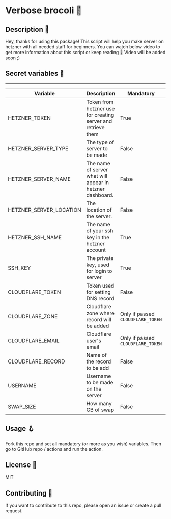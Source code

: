 # Verbose brocoli 🥦

## Description 📙
Hey, thanks for using this package! This script will help you make server on hetzner with all needed staff for beginners. You can watch below video to get more information about this script or keep reading 📖
Video will be added soon ;)

## Secret variables 🤫
---
| Variable | Description | Mandatory | Default | How to get |
|-|-|-|-|-|
|HETZNER_TOKEN | Token from hetzner use for creating server and retrieve them | True | N/A | [Click me](https://imgur.com/a/VhHQjJ9) |
|HETZNER_SERVER_TYPE | The type of server to be made | False | cx11 | [There is list with all codes!](https://www.hetzner.com/cloud) | 
|HETZNER_SERVER_NAME | The name of server what will appear in hetzner dashboard. | False | server | N/A | 
|HETZNER_SERVER_LOCATION | The location of the server. | False | hel1 | [There is list of all locations.](https://docs.hetzner.com/cloud/general/locations/) |
|HETZNER_SSH_NAME | The name of your ssh key in the hetzner account | True | N/A | [Click me](https://imgur.com/OstY28w) |
|SSH_KEY | The private key, used for login to server | True | N/A | First generate key pair as for `HETZNER_SSH_NAME` then do [this](https://imgur.com/SSdm85z) |
|CLOUDFLARE_TOKEN | Token used for setting DNS record | False | None | [Click me!](https://imgur.com/brNK4nv) |
|CLOUDFLARE_ZONE | Cloudflare zone where record will be added | Only if passed `CLOUDFLARE_TOKEN` | None | [Click me](https://i.imgur.com/GwSNcp1.png) |
|CLOUDFLARE_EMAIL | Cloudflare user's email | Only if passed `CLOUDFLARE_TOKEN` | None | [Click me](https://i.imgur.com/TSMDFgM.png) |
|CLOUDFLARE_RECORD | Name of the record to be add | False | server | N/A |
|USERNAME | Username to be made on the server | False | user | N/A |
|SWAP_SIZE | How many GB of swap | False | 2 | N/A |

## Usage 🪝
Fork this repo and set all mandatory (or more as you wish) variables. Then go to GitHub repo / actions and run the action.

## License 📝
MIT

## Contributing 🧰 
If you want to contribute to this repo, please open an issue or create a pull request.